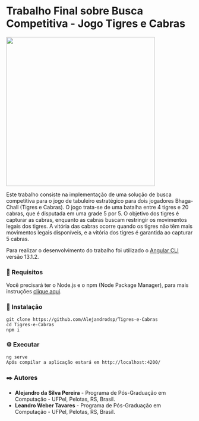 # Trabalho Final sobre Busca Competitiva - Jogo Tigres e Cabras

<img src="https://github.com/user-attachments/assets/ad4052f0-41bd-4967-800e-4c910ba7899c" width="400"/>

Este trabalho consiste na implementação de uma solução de busca competitiva para o jogo de tabuleiro estratégico para dois jogadores Bhaga-Chall (Tigres e Cabras). O jogo trata-se de uma batalha entre 4 tigres e 20 cabras, que é disputada em uma grade 5 por 5. O objetivo dos tigres é capturar as cabras, enquanto as cabras buscam restringir os movimentos legais dos tigres. A vitória das cabras ocorre quando os tigres não têm mais movimentos legais disponíveis, e a vitória dos tigres é garantida ao capturar 5 cabras.

Para realizar o desenvolvimento do trabalho foi utilizado o [Angular CLI](https://github.com/angular/angular-cli) versão 13.1.2.

### 📝 Requisitos
Você precisará ter o Node.js e o npm (Node Package Manager), para mais instruções [clique aqui](https://kinsta.com/pt/blog/como-instalar-o-node-js/).

### 🔧 Instalação
```
git clone https://github.com/Alejandrodsp/Tigres-e-Cabras
cd Tigres-e-Cabras
npm i
```

### ⚙️ Executar
```
ng serve
Após compilar a aplicação estará em http://localhost:4200/
```

### ✒️ Autores
* **Alejandro da Silva Pereira** - Programa de Pós-Graduação em Computação - UFPel, Pelotas, RS, Brasil. 
* **Leandro Weber Tavares** - Programa de Pós-Graduação em Computação - UFPel, Pelotas, RS, Brasil. 
